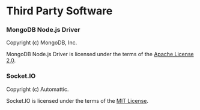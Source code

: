 # Third Party Software

### MongoDB Node.js Driver

Copyright (c) MongoDB, Inc.

MongoDB Node.js Driver is licensed under the terms of the [Apache License 2.0](https://opensource.org/licenses/Apache-2.0).

### Socket.IO

Copyright (c) Automattic.

Socket.IO is licensed under the terms of the [MIT License](https://opensource.org/licenses/MIT).
